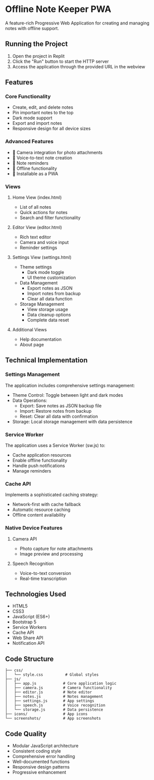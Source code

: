 
# Offline Note Keeper PWA

A feature-rich Progressive Web Application for creating and managing notes with offline support.

## Running the Project

1. Open the project in Replit
2. Click the "Run" button to start the HTTP server
3. Access the application through the provided URL in the webview

## Features

### Core Functionality
- Create, edit, and delete notes
- Pin important notes to the top
- Dark mode support
- Export and import notes
- Responsive design for all device sizes

### Advanced Features
- 📸 Camera integration for photo attachments
- 🎤 Voice-to-text note creation
- 🔔 Note reminders
- 📱 Offline functionality
- 💾 Installable as a PWA

### Views
1. Home View (index.html)
   - List of all notes
   - Quick actions for notes
   - Search and filter functionality

2. Editor View (editor.html)
   - Rich text editor
   - Camera and voice input
   - Reminder settings

3. Settings View (settings.html)
   - Theme settings
     * Dark mode toggle
     * UI theme customization
   - Data Management
     * Export notes as JSON
     * Import notes from backup
     * Clear all data function
   - Storage Management
     * View storage usage
     * Data cleanup options
     * Complete data reset

4. Additional Views
   - Help documentation
   - About page

## Technical Implementation

### Settings Management
The application includes comprehensive settings management:
- Theme Control: Toggle between light and dark modes
- Data Operations:
  * Export: Save notes as JSON backup file
  * Import: Restore notes from backup
  * Reset: Clear all data with confirmation
- Storage: Local storage management with data persistence

### Service Worker
The application uses a Service Worker (sw.js) to:
- Cache application resources
- Enable offline functionality
- Handle push notifications
- Manage reminders

### Cache API
Implements a sophisticated caching strategy:
- Network-first with cache fallback
- Automatic resource caching
- Offline content availability

### Native Device Features
1. Camera API
   - Photo capture for note attachments
   - Image preview and processing

2. Speech Recognition
   - Voice-to-text conversion
   - Real-time transcription

## Technologies Used

- HTML5
- CSS3
- JavaScript (ES6+)
- Bootstrap 5
- Service Workers
- Cache API
- Web Share API
- Notification API

## Code Structure

```
├── css/
│   └── style.css          # Global styles
├── js/
│   ├── app.js            # Core application logic
│   ├── camera.js         # Camera functionality
│   ├── editor.js         # Note editor
│   ├── notes.js          # Notes management
│   ├── settings.js       # App settings
│   ├── speech.js         # Voice recognition
│   └── storage.js        # Data persistence
├── icons/                # App icons
└── screenshots/          # App screenshots
```

## Code Quality

- Modular JavaScript architecture
- Consistent coding style
- Comprehensive error handling
- Well-documented functions
- Responsive design patterns
- Progressive enhancement
